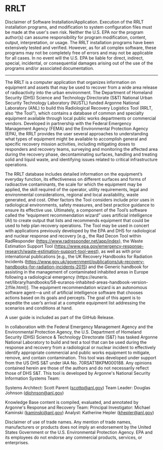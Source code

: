 # RRLT

Disclaimer of Software Installation/Application.
Execution of the RRLT installation programs, and modification to system configuration files must be made at the user's own risk. Neither the U.S. EPA nor the program author(s) can assume responsibility for program modification, content, output, interpretation, or usage. The RRLT installation programs have been extensively tested and verified. However, as for all complex software, these programs may not be completely free of errors and may not be applicable for all cases. In no event will the U.S. EPA be liable for direct, indirect, special, incidental, or consequential damages arising out of the use of the programs and/or associated documentation.
_________________________________________________________________________________________________________________________________________________________________

The RRLT is a computer application that organizes information on equipment and assets that may be used to recover from a wide area release of
radioactivity into the urban environment. The Department of Homeland Security (DHS) Science and Technology Directorate (S&T) National Urban Security
Technology Laboratory (NUSTL) funded Argonne National Laboratory (ANL) to build this Radiological Recovery Logistics Tool (RRLT, also “the Tool”),
which contains a database of common and specialty equipment available through local public works departments or commercial vendors. Developed in
partnership with the Federal Emergency Management Agency (FEMA) and the Environmental Protection Agency (EPA), the RRLT provides the user
several approaches to understanding what types of equipment might be available to accomplish general and specific recovery mission activities, including
mitigating doses to responders and recovery teams, surveying and monitoring the affected area during the recovery phase, decontaminating surfaces,
handling and treating solid and liquid waste, and identifying issues related to critical infrastructure operations.

The RRLT database includes detailed information on the equipment’s everyday function, its effectiveness on different surfaces and forms of radioactive
contaminants, the scale for which the equipment may be applied, the skill required of the operator, utility requirements, legal and environmental
considerations, regional and local availability, waste generated, and cost. Other factors the Tool considers include prior uses in radiological environments,
safety measures, and best practice guidance to ensure its effective use. Ultimately, a component of the Tool’s software called the “equipment
recommendation wizard” uses artificial intelligence (AI) to create output that lists and recommends equipment that could be used to help plan recovery
operations. The Tool may be used in concert with applications previously developed by the EPA and DHS for radiological and nuclear response and
recovery [e.g., the Rad Decon Tool within RadResponder (https://www.radresponder.net/app/index), the Waste Estimation Support Tool
(https://www.epa.gov/emergency-response-research/waste-estimation-support-tool-west), as well as with prior international publications [e.g., the UK
Recovery Handbooks for Radiation Incidents (https://www.gov.uk/government/publications/uk-recovery-handbooks-for-radiation-incidents-2015) and the
Generic handbook for assisting in the management of contaminated inhabited areas in Europe following a radiological emergency (https://euneris.
net/library/handbooks/58-euranos-inhabited-areas-handbook-version-2/file.html)]. The equipment recommendation wizard is an autonomous software
agent—a unit of artificial intelligence software that chooses actions based on its goals and percepts. The goal of this agent is to expedite the user’s arrival
at a complete equipment list addressing the scenarios and conditions at hand.

A user guide is included as part of the GitHub Release.  

In collaboration with the Federal Emergency Management Agency and the Environmental Protection Agency, the U.S. Department of Homeland Security (DHS) Science & Technology Directorate (S&T) has tasked Argonne National Laboratory to build and test a tool that can be used during the response and recovery from a radiological or nuclear incident to effectively identify appropriate commercial and public works equipment to mitigate, remove, and contain contamination. This tool was developed under support from the US DHS S&T under IAA No. 70RSAT18KPM000188. Any opinions contained herein are those of the authors and do not necessarily reflect those of DHS S&T. This tool is developed by Argonne's National Security Information Systems Team:

Systems Architect: Scott Parent (scottp@anl.gov)
Team Leader: Douglas Johnson (djohnson@anl.gov)

Knowledge Base content is compiled, evaluated, and annotated by Argonne's Response and Recovery Team:
Principal Investigator: Michael Kaminski (kaminski@anl.gov)
Analyst: Katherine Hepler (khepler@anl.gov)

Disclaimer of use of trade names.
Any mention of trade names, manufacturers or products does not imply an endorsement by the United States Government or the U.S. Environmental Protection Agency. EPA and its employees do not endorse any commercial products, services, or enterprises.
